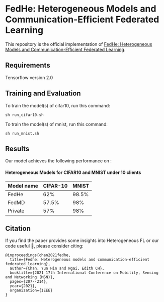 # FedHe: Heterogeneous Models and Communication-Efficient Federated Learning

This repository is the official implementation of [FedHe: Heterogeneous Models and Communication-Efficient Federated Learning](https://arxiv.org/abs/2110.09910). 

## Requirements

Tensorflow version 2.0

## Training and Evaluation

To train the model(s) of cifar10, run this command:

```train
sh run_cifar10.sh
```

To train the model(s) of mnist, run this command:

```train
sh run_mnist.sh
```

## Results

Our model achieves the following performance on :

#### Heterogeneous Models for CIFAR10 and MNIST under 10 clients

| Model name         | CIFAR-10  | MNIST |
| ------------------ |---------------- | -------------- |
| FedHe   |     62%         |      98.5%       |
| FedMD   |   57.5%         |       98%        |
| Private |    57%          |       98%        |


## Citation

If you find the paper provides some insights into Heterogeneous FL or our code useful 🤗, please consider citing:

```
@inproceedings{chan2021fedhe,
  title={Fedhe: Heterogeneous models and communication-efficient federated learning},
  author={Chan, Yun Hin and Ngai, Edith CH},
  booktitle={2021 17th International Conference on Mobility, Sensing and Networking (MSN)},
  pages={207--214},
  year={2021},
  organization={IEEE}
}
```
